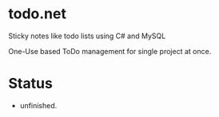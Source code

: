 # todo.net
Sticky notes like todo lists using C# and MySQL

One-Use based ToDo management for single project at once.

# Status
 - unfinished.
